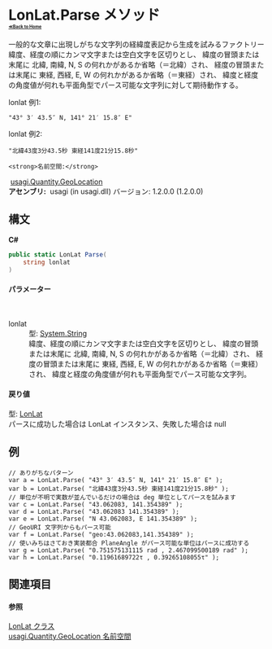 # LonLat.Parse メソッド <div style="font-size:30%"><a href="https://github.com/usagi/usagi.cs/blob/master/docs/Home.md">≪Back to Home</a></div> 

一般的な文章に出現しがちな文字列の経緯度表記から生成を試みるファクトリー 緯度、経度の順にカンマ文字または空白文字を区切りとし、 緯度の冒頭または末尾に 北緯, 南緯, N, S の何れかがあるか省略（＝北緯）され、 経度の冒頭または末尾に 東経, 西経, E, W の何れかがあるか省略（＝東経）され、 緯度と経度の角度値が何れも平面角型でパース可能な文字列に対して期待動作する。 

lonlat 例1: 
```
"43° 3′ 43.5″ N, 141° 21′ 15.8″ E"
```


lonlat 例2: 
```
"北緯43度3分43.5秒 東経141度21分15.8秒"
```



    <strong>名前空間:</strong>
&nbsp;<a href="N_usagi_Quantity_GeoLocation.md">usagi.Quantity.GeoLocation</a><br /><strong>アセンブリ:</strong>
&nbsp;usagi (in usagi.dll) バージョン: 1.2.0.0 (1.2.0.0)

## 構文

**C#**<br />
``` C#
public static LonLat Parse(
	string lonlat
)
```


#### パラメーター
&nbsp;<dl><dt>lonlat</dt><dd>型: <a href="http://msdn2.microsoft.com/ja-jp/library/s1wwdcbf" target="_blank">System.String</a><br />緯度、経度の順にカンマ文字または空白文字を区切りとし、 緯度の冒頭または末尾に 北緯, 南緯, N, S の何れかがあるか省略（＝北緯）され、 経度の冒頭または末尾に 東経, 西経, E, W の何れかがあるか省略（＝東経）され、 緯度と経度の角度値が何れも平面角型でパース可能な文字列。</dd></dl>

#### 戻り値
型: <a href="T_usagi_Quantity_GeoLocation_LonLat.md">LonLat</a><br />パースに成功した場合は LonLat インスタンス、失敗した場合は null

## 例

```
// ありがちなパターン
var a = LonLat.Parse( "43° 3′ 43.5″ N, 141° 21′ 15.8″ E" );
var b = LonLat.Parse( "北緯43度3分43.5秒 東経141度21分15.8秒" );
// 単位が不明で実数が並んでいるだけの場合は deg 単位としてパースを試みます
var c = LonLat.Parse( "43.062083, 141.354389" );
var d = LonLat.Parse( "43.062083 141.354389" );
var e = LonLat.Parse( "N 43.062083, E 141.354389" );
// GeoURI 文字列からもパース可能
var f = LonLat.Parse( "geo:43.062083,141.354389" );
// 使いみちはさておき実装都合 PlaneAngle がパース可能な単位はパースに成功する
var g = LonLat.Parse( "0.751575131115 rad , 2.467099500189 rad" );
var h = LonLat.Parse( "0.11961689722τ , 0.39265108055τ" );
```


## 関連項目


#### 参照
<a href="T_usagi_Quantity_GeoLocation_LonLat.md">LonLat クラス</a><br /><a href="N_usagi_Quantity_GeoLocation.md">usagi.Quantity.GeoLocation 名前空間</a><br />